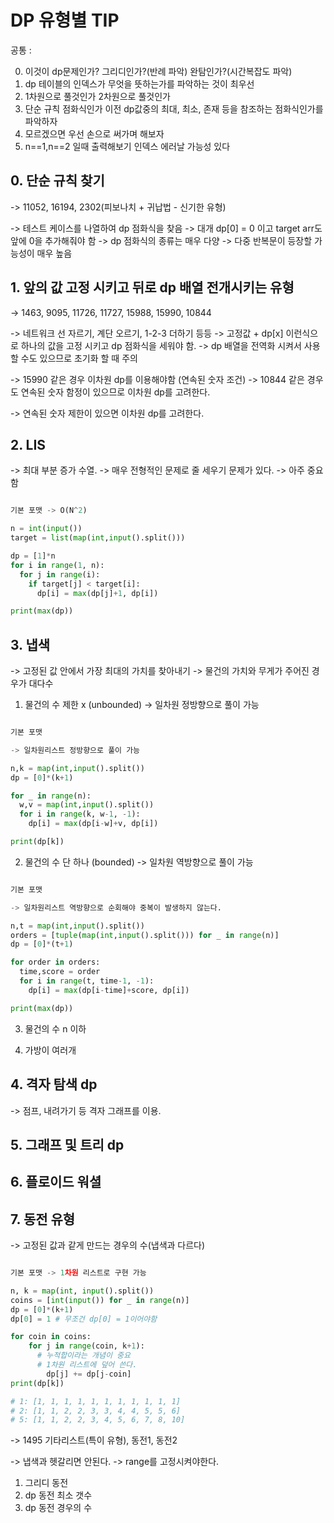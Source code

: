 # DP 유형별 TIP

공통 :

0. 이것이 dp문제인가? 그리디인가?(반례 파악) 완탐인가?(시간복잡도 파악)
1. dp 테이블의 인덱스가 무엇을 뜻하는가를 파악하는 것이 최우선
2. 1차원으로 풀것인가 2차원으로 풀것인가
3. 단순 규칙 점화식인가 이전 dp값중의 최대, 최소, 존재 등을 참조하는 점화식인가를 파악하자
4. 모르겠으면 우선 손으로 써가며 해보자
5. n==1,n==2 일때 출력해보기 인덱스 에러날 가능성 있다

## 0. 단순 규칙 찾기

-> 11052, 16194, 2302(피보나치 + 귀납법 - 신기한 유형)

-> 테스트 케이스를 나열하여 dp 점화식을 찾음
-> 대개 dp[0] = 0 이고 target arr도 앞에 0을 추가해줘야 함
-> dp 점화식의 종류는 매우 다양
-> 다중 반복문이 등장할 가능성이 매우 높음

## 1. 앞의 값 고정 시키고 뒤로 dp 배열 전개시키는 유형

-> 1463, 9095, 11726, 11727, 15988, 15990, 10844

-> 네트워크 선 자르기, 계단 오르기, 1-2-3 더하기 등등
-> 고정값 + dp[x] 이런식으로 하나의 값을 고정 시키고 dp 점화식을 세워야 함.
-> dp 배열을 전역화 시켜서 사용할 수도 있으므로 초기화 할 때 주의

-> 15990 같은 경우 이차원 dp를 이용해야함 (연속된 숫자 조건)
-> 10844 같은 경우도 연속된 숫자 함정이 있으므로 이차원 dp를 고려한다.

-> 연속된 숫자 제한이 있으면 이차원 dp를 고려한다.

## 2. LIS

-> 최대 부분 증가 수열.
-> 매우 전형적인 문제로 줄 세우기 문제가 있다.
-> 아주 중요함

```py

기본 포맷 -> O(N^2)

n = int(input())
target = list(map(int,input().split()))

dp = [1]*n
for i in range(1, n):
  for j in range(i):
    if target[j] < target[i]:
      dp[i] = max(dp[j]+1, dp[i])

print(max(dp))

```

## 3. 냅색

-> 고정된 값 안에서 가장 최대의 가치를 찾아내기
-> 물건의 가치와 무게가 주어진 경우가 대다수

1. 물건의 수 제한 x (unbounded)
   -> 일차원 정방향으로 풀이 가능

```py

기본 포맷

-> 일차원리스트 정방향으로 풀이 가능

n,k = map(int,input().split())
dp = [0]*(k+1)

for _ in range(n):
  w,v = map(int,input().split())
  for i in range(k, w-1, -1):
    dp[i] = max(dp[i-w]+v, dp[i])

print(dp[k])


```

2. 물건의 수 단 하나 (bounded)
   -> 일차원 역방향으로 풀이 가능

```py

기본 포맷

-> 일차원리스트 역방향으로 순회해야 중복이 발생하지 않는다.

n,t = map(int,input().split())
orders = [tuple(map(int,input().split())) for _ in range(n)]
dp = [0]*(t+1)

for order in orders:
  time,score = order
  for i in range(t, time-1, -1):
    dp[i] = max(dp[i-time]+score, dp[i])

print(max(dp))

```

3. 물건의 수 n 이하

4. 가방이 여러개

## 4. 격자 탐색 dp

-> 점프, 내려가기 등 격자 그래프를 이용.

## 5. 그래프 및 트리 dp

## 6. 플로이드 워셜

## 7. 동전 유형

-> 고정된 값과 같게 만드는 경우의 수(냅색과 다르다)

```py

기본 포맷 -> 1차원 리스트로 구현 가능

n, k = map(int, input().split())
coins = [int(input()) for _ in range(n)]
dp = [0]*(k+1)
dp[0] = 1 # 무조건 dp[0] = 1이어야함

for coin in coins:
    for j in range(coin, k+1):
      # 누적합이라는 개념이 중요
      # 1차원 리스트에 덮어 쓴다.
        dp[j] += dp[j-coin]
print(dp[k])

# 1: [1, 1, 1, 1, 1, 1, 1, 1, 1, 1, 1]
# 2: [1, 1, 2, 2, 3, 3, 4, 4, 5, 5, 6]
# 5: [1, 1, 2, 2, 3, 4, 5, 6, 7, 8, 10]

```

-> 1495 기타리스트(특이 유형), 동전1, 동전2

-> 냅색과 헷갈리면 안된다.
-> range를 고정시켜야한다.

1. 그리디 동전
2. dp 동전 최소 갯수
3. dp 동전 경우의 수
